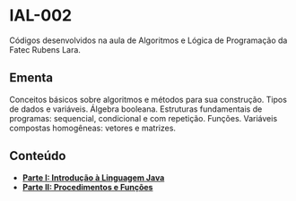 # IAL-002
Códigos desenvolvidos na aula de Algoritmos e Lógica de Programação da Fatec Rubens Lara.

## Ementa 
Conceitos básicos sobre algoritmos e métodos para sua construção. Tipos de dados e variáveis. Álgebra booleana. Estruturas fundamentais de programas: sequencial, condicional e com repetição. Funções. Variáveis compostas homogêneas: vetores e matrizes. 

## Conteúdo

* __[Parte I: Introdução à Linguagem Java](src/parteI)__
* __[Parte II: Procedimentos e Funções](src/parteII)__
